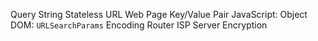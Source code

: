 Query String
Stateless
URL
Web Page
Key/Value Pair
JavaScript: Object
DOM: `URLSearchParams`
Encoding
Router
ISP
Server
Encryption
